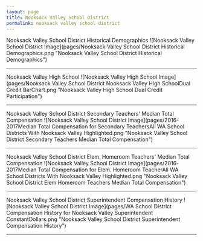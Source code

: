 ```yaml
---
layout: page
title: Nooksack Valley School District
permalink: nooksack valley school district
---
```



Nooksack Valley School District Historical Demographics
![Nooksack Valley School District Image](pages/Nooksack Valley School District Historical Demographics.png "Nooksack Valley School District Historical Demographics")

___

Nooksack Valley High School
![Nooksack Valley High School Image](pages/Nooksack Valley School District Nooksack Valley High SchoolDual Credit BarChart.png "Nooksack Valley High School Dual Credit Participation")

___

Nooksack Valley School District Secondary Teachers' Median Total Compensation
![Nooksack Valley School District Image](pages/2016-2017Median Total Compensation for Secondary TeachersAll WA School Districts With Nooksack Valley Highlighted.png "Nooksack Valley School District Secondary Teachers Median Total Compensation")

___

Nooksack Valley School District Elem. Homeroom Teachers' Median Total Compensation
![Nooksack Valley School District Image](pages/2016-2017Median Total Compensation for Elem. Homeroom TeacherAll WA School Districts With Nooksack Valley Highlighted.png "Nooksack Valley School District Elem Homeroom Teachers Median Total Compensation")

___

Nooksack Valley School District Superintendent Compensation History
![Nooksack Valley School District Image](pages/WA School District Compensation History for Nooksack Valley Superintendent ConstantDollars.png "Nooksack Valley School District Superintendent Compensation History")

___

